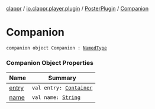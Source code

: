 [clappr](../../../index.md) / [io.clappr.player.plugin](../../index.md) / [PosterPlugin](../index.md) / [Companion](./index.md)

# Companion

`companion object Companion : `[`NamedType`](../../../io.clappr.player.base/-named-type/index.md)

### Companion Object Properties

| Name | Summary |
|---|---|
| [entry](entry.md) | `val entry: `[`Container`](../../-plugin-entry/-container/index.md) |
| [name](name.md) | `val name: `[`String`](https://kotlinlang.org/api/latest/jvm/stdlib/kotlin/-string/index.html) |
